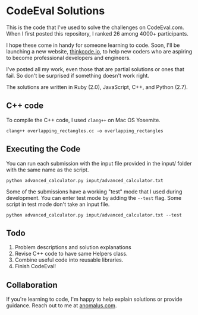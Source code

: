 # CodeEval Solutions

This is the code that I've used to solve the challenges on CodeEval.com. When I first posted
this repository, I ranked 26 among 4000+ participants.

I hope these come in handy for someone learning to code. Soon, I'll be launching a new website,
[thinkcode.io](http://thinkcode.io), to help new coders who are aspiring to become professional developers and engineers.

I've posted all my work, even those that are partial solutions or ones that fail. So don't be 
surprised if something doesn't work right.

The solutions are written in Ruby (2.0), JavaScript, C++, and Python (2.7).


## C++ code

To compile the C++ code, I used `clang++` on Mac OS Yosemite.

    clang++ overlapping_rectangles.cc -o overlapping_rectangles
    

## Executing the Code

You can run each submission with the input file provided in the input/ folder with the same name
as the script.

    python advanced_calculator.py input/advanced_calculator.txt

Some of the submissions have a working "test" mode that I used during development. You can enter
test mode by adding the `--test` flag. Some script in test mode don't take an input file.

    python advanced_calculator.py input/advanced_calculator.txt --test


## Todo

1. Problem descriptions and solution explanations
2. Revise C++ code to have same Helpers class.
3. Combine useful code into reusable libraries.
4. Finish CodeEval!


## Collaboration

If you're learning to code, I'm happy to help explain solutions or provide guidance. Reach out
to me at [anomalus.com](http://anomalus.com).



